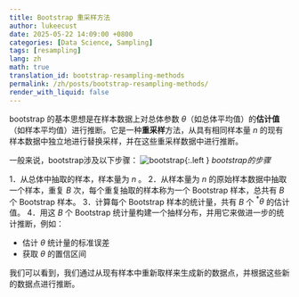 ```yaml
---
title: Bootstrap 重采样方法
author: lukeecust
date: 2025-05-22 14:09:00 +0800
categories: [Data Science, Sampling]
tags: [resampling]
lang: zh
math: true
translation_id: bootstrap-resampling-methods
permalink: /zh/posts/bootstrap-resampling-methods/
render_with_liquid: false
---
```


bootstrap 的基本思想是在样本数据上对总体参数 $\theta$（如总体平均值）的**估计值**（如样本平均值）进行推断。它是一种**重采样**方法，从具有相同样本量 $n$ 的现有样本数据中独立地进行替换采样，并在这些重采样数据中进行推断。


一般来说，bootstrap涉及以下步骤：
![bootstrap](https://lukeecust.github.io/blog/assets/images/2025-05-22-bootstrap-resampling-methods/bootstrap.png){:.left }
_bootstrap的步骤_

1．从总体中抽取的样本，样本量为 $n$ 。
2．从样本量为 $n$ 的原始样本数据中抽取一个样本，重复 $B$ 次，每个重复抽取的样本称为一个 Bootstrap 样本，总共有 $B$ 个 Bootstrap 样本。
3．计算每个 Bootstrap 样本的统计量，共有 $B$ 个 ${ }^* \theta$ 的估计值。
4．用这 $B$ 个 Bootstrap 统计量构建一个抽样分布，并用它来做进一步的统计推断，例如：
- 估计 $\theta$ 统计量的标准误差
- 获取 $\theta$ 的置信区间

我们可以看到，我们通过从现有样本中重新取样来生成新的数据点，并根据这些新的数据点进行推断。